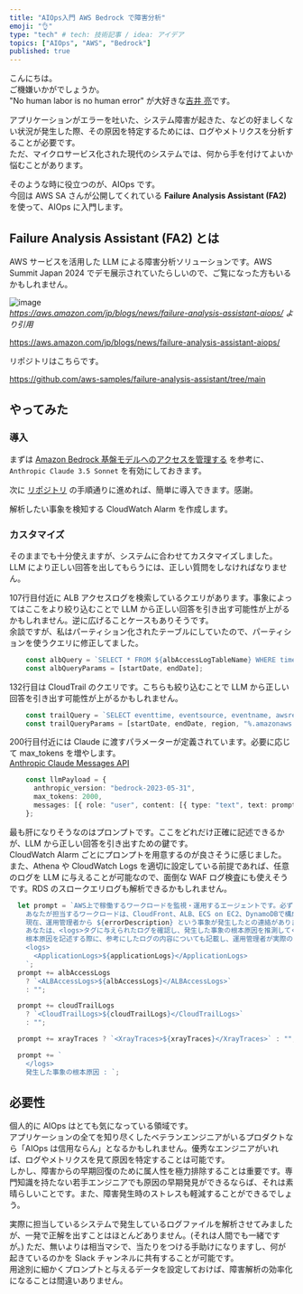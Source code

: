 ```yaml
---
title: "AIOps入門 AWS Bedrock で障害分析"
emoji: "👌"
type: "tech" # tech: 技術記事 / idea: アイデア
topics: ["AIOps", "AWS", "Bedrock"]
published: true
---
```

こんにちは。  
ご機嫌いかがでしょうか。  
"No human labor is no human error" が大好きな[吉井 亮](https://twitter.com/YoshiiRyo1)です。  

アプリケーションがエラーを吐いた、システム障害が起きた、などの好ましくない状況が発生した際、その原因を特定するためには、ログやメトリクスを分析することが必要です。  
ただ、マイクロサービス化された現代のシステムでは、何から手を付けてよいか悩むことがあります。  

そのような時に役立つのが、AIOps です。  
今回は AWS SA さんが公開してくれている **Failure Analysis Assistant (FA2)** を使って、AIOps に入門します。  

## Failure Analysis Assistant (FA2) とは

AWS サービスを活用した LLM による障害分析ソリューションです。AWS Summit Japan 2024 でデモ展示されていたらしいので、ご覧になった方もいるかもしれません。  

![image](https://d2908q01vomqb2.cloudfront.net/b3f0c7f6bb763af1be91d9e74eabfeb199dc1f1f/2024/07/25/image-28.png)  
*https://aws.amazon.com/jp/blogs/news/failure-analysis-assistant-aiops/ より引用*  

https://aws.amazon.com/jp/blogs/news/failure-analysis-assistant-aiops/

リポジトリはこちらです。  

https://github.com/aws-samples/failure-analysis-assistant/tree/main

## やってみた

### 導入

まずは [Amazon Bedrock 基盤モデルへのアクセスを管理する](https://docs.aws.amazon.com/ja_jp/bedrock/latest/userguide/model-access.html) を参考に、`Anthropic Claude 3.5 Sonnet` を有効にしておきます。  

次に [リポジトリ](https://github.com/aws-samples/failure-analysis-assistant/tree/main) の手順通りに進めれば、簡単に導入できます。感謝。  

解析したい事象を検知する CloudWatch Alarm を作成します。  


### カスタマイズ

そのままでも十分使えますが、システムに合わせてカスタマイズしました。  
LLM により正しい回答を出してもらうには、正しい質問をしなければなりません。  

107行目付近に ALB アクセスログを検索しているクエリがあります。事象によってはここをより絞り込むことで LLM から正しい回答を引き出す可能性が上がるかもしれません。逆に広げることケースもありそうです。  
余談ですが、私はパーティション化されたテーブルにしていたので、パーティションを使うクエリに修正してました。  

```typescript:lambda/functions/fa2-lambda/main.mts
    const albQuery = `SELECT * FROM ${albAccessLogTableName} WHERE time BETWEEN ? AND ? AND elb_status_code > 400`;
    const albQueryParams = [startDate, endDate];
```

132行目は CloudTrail のクエリです。こちらも絞り込むことで LLM から正しい回答を引き出す可能性が上がるかもしれません。  

```typescript:lambda/functions/fa2-lambda/main.mts
    const trailQuery = `SELECT eventtime, eventsource, eventname, awsregion, sourceipaddress, errorcode, errormessage FROM ${cloudTrailLogTableName} WHERE eventtime BETWEEN ? AND ? AND awsregion = ? AND sourceipaddress LIKE ?`;
    const trailQueryParams = [startDate, endDate, region, "%.amazonaws.com"];
```

200行目付近には Claude に渡すパラメーターが定義されています。必要に応じて max_tokens を増やします。  
[Anthropic Claude Messages API](https://docs.aws.amazon.com/bedrock/latest/userguide/model-parameters-anthropic-claude-messages.html)  

```typescript:lambda/functions/fa2-lambda/main.mts
    const llmPayload = {
      anthropic_version: "bedrock-2023-05-31",
      max_tokens: 2000,
      messages: [{ role: "user", content: [{ type: "text", text: prompt }] }],
    };
```

最も肝になりそうなのはプロンプトです。ここをどれだけ正確に記述できるかが、LLM から正しい回答を引き出すための鍵です。  
CloudWatch Alarm ごとにプロンプトを用意するのが良さそうに感じました。  
また、Athena や CloudWatch Logs を適切に設定している前提であれば、任意のログを LLM に与えることが可能なので、面倒な WAF ログ検査にも使えそうです。RDS のスロークエリログも解析できるかもしれません。  

```typescript:lambda/lib/prompts.ts
  let prompt = `AWS上で稼働するワークロードを監視・運用するエージェントです。必ず日本語で回答してください。
    あなたが担当するワークロードは、CloudFront、ALB、ECS on EC2、DynamoDBで構成されており、ECS on EC2上にSpringアプリケーションがデプロイされています。
    現在、運用管理者から ${errorDescription} という事象が発生したとの連絡がありました。
    あなたは、<logs>タグに与えられたログを確認し、発生した事象の根本原因を推測してください。
    根本原因を記述する際に、参考にしたログの内容についても記載し、運用管理者が実際のログを確認しやすくしてください。
    <logs>
      <ApplicationLogs>${applicationLogs}</ApplicationLogs>
    `;
  prompt += albAccessLogs
    ? `<ALBAccessLogs>${albAccessLogs}</ALBAccessLogs>`
    : "";

  prompt += cloudTrailLogs
    ? `<CloudTrailLogs>${cloudTrailLogs}</CloudTrailLogs>`
    : "";

  prompt += xrayTraces ? `<XrayTraces>${xrayTraces}</XrayTraces>` : "";

  prompt += `
    </logs>
    発生した事象の根本原因 : `;
```


## 必要性

個人的に AIOps はとても気になっている領域です。  
アプリケーションの全てを知り尽くしたベテランエンジニアがいるプロダクトなら「AIOps は信用ならん」となるかもしれません。優秀なエンジニアがいれば、ログやメトリクスを見て原因を特定することは可能です。  
しかし、障害からの早期回復のために属人性を極力排除することは重要です。専門知識を持たない若手エンジニアでも原因の早期発見ができるならば、それは素晴らしいことです。また、障害発生時のストレスも軽減することができるでしょう。  

実際に担当しているシステムで発生しているログファイルを解析させてみましたが、一発で正解を出すことはほとんどありません。(それは人間でも一緒ですが。) ただ、無いよりは相当マシで、当たりをつける手助けになりますし、何が起きているのかを Slack チャンネルに共有することが可能です。  
用途別に細かくプロンプトと与えるデータを設定しておけば、障害解析の効率化になることは間違いありません。  
